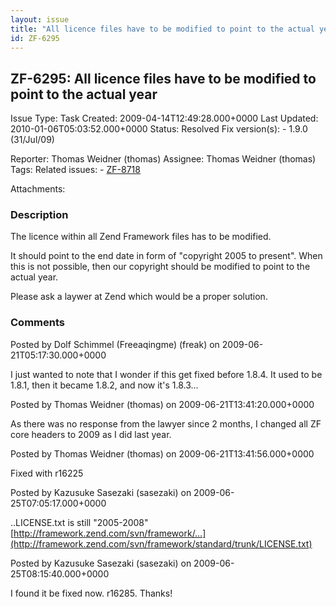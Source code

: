 ```yaml
---
layout: issue
title: "All licence files have to be modified to point to the actual year"
id: ZF-6295
---
```


ZF-6295: All licence files have to be modified to point to the actual year
--------------------------------------------------------------------------

 Issue Type: Task Created: 2009-04-14T12:49:28.000+0000 Last Updated: 2010-01-06T05:03:52.000+0000 Status: Resolved Fix version(s): - 1.9.0 (31/Jul/09)
 
 Reporter:  Thomas Weidner (thomas)  Assignee:  Thomas Weidner (thomas)  Tags: 
 Related issues: - [ZF-8718](/issues/browse/ZF-8718)
 
 Attachments: 
### Description

The licence within all Zend Framework files has to be modified.

It should point to the end date in form of "copyright 2005 to present". When this is not possible, then our copyright should be modified to point to the actual year.

Please ask a laywer at Zend which would be a proper solution.

 

 

### Comments

Posted by Dolf Schimmel (Freeaqingme) (freak) on 2009-06-21T05:17:30.000+0000

I just wanted to note that I wonder if this get fixed before 1.8.4. It used to be 1.8.1, then it became 1.8.2, and now it's 1.8.3...

 

 

Posted by Thomas Weidner (thomas) on 2009-06-21T13:41:20.000+0000

As there was no response from the lawyer since 2 months, I changed all ZF core headers to 2009 as I did last year.

 

 

Posted by Thomas Weidner (thomas) on 2009-06-21T13:41:56.000+0000

Fixed with r16225

 

 

Posted by Kazusuke Sasezaki (sasezaki) on 2009-06-25T07:05:17.000+0000

..LICENSE.txt is still "2005-2008" [http://framework.zend.com/svn/framework/…](http://framework.zend.com/svn/framework/standard/trunk/LICENSE.txt)

 

 

Posted by Kazusuke Sasezaki (sasezaki) on 2009-06-25T08:15:40.000+0000

I found it be fixed now. r16285. Thanks!

 

 